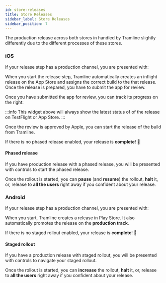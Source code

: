 ```yaml
---
id: store-releases
title: Store Releases
sidebar_label: Store Releases
sidebar_position: 7
---
```


The production release across both stores in handled by Tramline slightly differently due to the different processes of these stores.

### iOS

If your release step has a production channel, you are presented with:

<!-- ![](/img/submit-for-review.png) -->

When you start the release step, Tramline automatically creates an inflight release on the App Store and assigns the correct build to the that release. Once the release is prepared, you have to submit the app for review.

<!-- ![](/img/submitted-for-review.png) -->

Once you have submitted the app for review, you can track its progress on the right:

<!-- ![](/img/submitted-for-review-2.png) -->

:::info
This widget above will always show the latest status of of the release on TestFlight or App Store.
:::

Once the review is approved by Apple, you can start the release of the build from Tramline.

<!-- ![](/img/ios-start-release.png) -->

If there is no phased release enabled, your release is **complete**! 🎉

#### Phased release

If you have production release with a phased release, you will be presented with controls to start the phased release.

<!-- ![](/img/ios-phased-release-started.png) -->

Once the rollout is started, you can **pause** (and **resume**) the rollout, **halt** it, or, release to **all the users** right away if you confident about your release.

### Android

If your release step has a production channel, you are presented with:

<!-- ![](/img/android-start-release.png) -->

When you start, Tramline creates a release in Play Store. It also automatically promotes the release on the **production track**.

If there is no staged rollout enabled, your release is **complete**! 🎉

#### Staged rollout

If you have a production release with staged rollout, you will be presented with controls to navigate your staged rollout.

<!-- ![](/img/android-staged-rollout-not-started.png) -->

Once the rollout is started, you can **increase** the rollout, **halt** it, or, release to **all the users** right away if you confident about your release.

<!-- ![](/img/android-staged-rollout-started.png) -->
